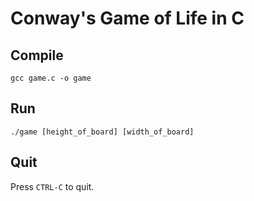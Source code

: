 # Conway's Game of Life in C

## Compile

`gcc game.c -o game`

## Run

`./game [height_of_board] [width_of_board]`

## Quit

Press `CTRL-C` to quit.

